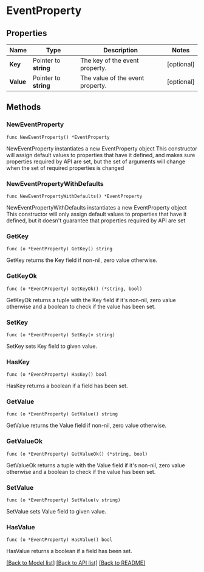 # EventProperty

## Properties

Name | Type | Description | Notes
------------ | ------------- | ------------- | -------------
**Key** | Pointer to **string** | The key of the event property. | [optional] 
**Value** | Pointer to **string** | The value of the event property. | [optional] 

## Methods

### NewEventProperty

`func NewEventProperty() *EventProperty`

NewEventProperty instantiates a new EventProperty object
This constructor will assign default values to properties that have it defined,
and makes sure properties required by API are set, but the set of arguments
will change when the set of required properties is changed

### NewEventPropertyWithDefaults

`func NewEventPropertyWithDefaults() *EventProperty`

NewEventPropertyWithDefaults instantiates a new EventProperty object
This constructor will only assign default values to properties that have it defined,
but it doesn't guarantee that properties required by API are set

### GetKey

`func (o *EventProperty) GetKey() string`

GetKey returns the Key field if non-nil, zero value otherwise.

### GetKeyOk

`func (o *EventProperty) GetKeyOk() (*string, bool)`

GetKeyOk returns a tuple with the Key field if it's non-nil, zero value otherwise
and a boolean to check if the value has been set.

### SetKey

`func (o *EventProperty) SetKey(v string)`

SetKey sets Key field to given value.

### HasKey

`func (o *EventProperty) HasKey() bool`

HasKey returns a boolean if a field has been set.

### GetValue

`func (o *EventProperty) GetValue() string`

GetValue returns the Value field if non-nil, zero value otherwise.

### GetValueOk

`func (o *EventProperty) GetValueOk() (*string, bool)`

GetValueOk returns a tuple with the Value field if it's non-nil, zero value otherwise
and a boolean to check if the value has been set.

### SetValue

`func (o *EventProperty) SetValue(v string)`

SetValue sets Value field to given value.

### HasValue

`func (o *EventProperty) HasValue() bool`

HasValue returns a boolean if a field has been set.


[[Back to Model list]](../README.md#documentation-for-models) [[Back to API list]](../README.md#documentation-for-api-endpoints) [[Back to README]](../README.md)


